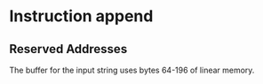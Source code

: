 # Instruction append

## Reserved Addresses

The buffer for the input string uses bytes 64-196 of linear memory.
